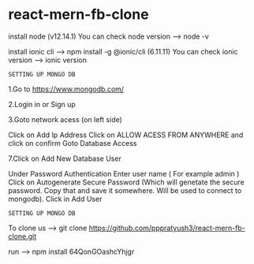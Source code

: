 # react-mern-fb-clone

install node (v12.14.1)
You can check node version --> node -v

install ionic cli --> npm install -g @ionic/cli (6.11.11)
You can check ionic version --> ionic version

`SETTING UP MONGO DB `

1.Go to https://www.mongodb.com/

2.Login in or Sign up

3.Goto network acess (on left side)

  Click on Add Ip Address
  Click on ALLOW ACESS FROM ANYWHERE and click on confirm
  Goto Database Access

7.Click on Add New Database User

  Under Password Authentication Enter user name ( For example admin )
  Click on Autogenerate Secure Password (Which will genetate the secure password. Copy that and save it somewhere. Will be used to connect to mongodb).
  Click in Add User

` SETTING UP MONGO DB `

To clone us --> git clone https://github.com/pppratyush3/react-mern-fb-clone.git

run --> npm install
64QonGOashcYhjgr
